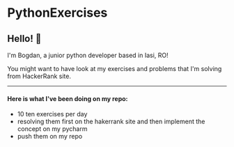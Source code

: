 # PythonExercises

## Hello! 👋

I'm Bogdan, a junior python developer based in Iasi, RO!

You might want to have look at my exercises and problems that I'm solving
from HackerRank site. 

---

#### Here is what I've been doing on my repo:

- 10 ten exercises per day
- resolving them first on the hakerrank site and then implement the concept on my pycharm
- push them on my repo 
    
